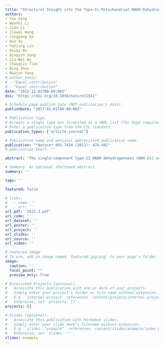 ```yaml
---
title: "Structural Insight into the Type-Ii Mitochondrial NADH Dehydrogenases"
authors:
- Yue Feng
- Wenfei Li
- Jian Li
- Jiawei Wang
- Jingpeng Ge
- Duo Xu
- Yanjing Liu
- Kaiqi Wu
- Qingyin Zeng
- Jia-Wei Wu
- Changlin Tian
- Bing Zhou
- Maojun Yang
# author_notes:
# - "Equal contribution"
# - "Equal contribution"
date: "2012-12-01T00:00:00Z"
doi: "https://doi.org/10.1038/nature11541" 

# Schedule page publish date (NOT publication's date).
publishDate: "2017-01-01T00:00:00Z"

# Publication type.
# Accepts a single type but formatted as a YAML list (for Hugo requirements).
# Enter a publication type from the CSL standard.
publication_types: ["article-journal"]

# Publication name and optional abbreviated publication name.
publication: "*Nature* 491.7424 (2012): 478-482"
# publication_short: ""

abstract: 'The single-component type-II NADH dehydrogenases (NDH-2s) serve as alternatives to the multisubunit respiratory complex I (type-I NADH dehydrogenase (NDH-1), also called NADH:ubiquinone oxidoreductase; EC 1.6.5.3) in catalysing electron transfer from NADH to ubiquinone in the mitochondrial respiratory chain1. The yeast NDH-2 (Ndi1) oxidizes NADH on the matrix side and reduces ubiquinone to maintain mitochondrial NADH/NAD+ homeostasis. Ndi1 is a potential therapeutic agent for human diseases caused by complex I defects2,3,4,5,6,7,8,9, particularly Parkinson’s disease, because its expression restores the mitochondrial activity in animals with complex I deficiency. NDH-2s in pathogenic microorganisms are viable targets for new antibiotics10,11. Here we solve the crystal structures of Ndi1 in its substrate-free, NADH-, ubiquinone- and NADH–ubiquinone-bound states, to help understand the catalytic mechanism of NDH-2s. We find that Ndi1 homodimerization through its carboxy-terminal domain is critical for its catalytic activity and membrane targeting. The structures reveal two ubiquinone-binding sites (UQI and UQII) in Ndi1. NADH and UQI can bind to Ndi1 simultaneously to form a substrate–protein complex. We propose that UQI interacts with FAD to act as an intermediate for electron transfer, and that NADH transfers electrons through this FAD–UQI complex to UQII. Together our data reveal the regulatory and catalytic mechanisms of Ndi1 and may facilitate the development or targeting of NDH-2s for potential therapeutic applications.'

# Summary. An optional shortened abstract.
summary: ''

tags: ''

featured: false

# links:
#   - name: ''
#     url: ''
url_pdf: '2012.3.pdf'
url_code: ''
url_dataset: ''
url_poster: ''
url_project: ''
url_slides: ''
url_source: ''
url_video: ''

# Featured image
# To use, add an image named `featured.jpg/png` to your page's folder. 
image:
  caption: ''
  focal_point: ""
  preview_only: True

# Associated Projects (optional).
#   Associate this publication with one or more of your projects.
#   Simply enter your project's folder or file name without extension.
#   E.g. `internal-project` references `content/project/internal-project/index.md`.
#   Otherwise, set `projects: []`.
projects: []

# Slides (optional).
#   Associate this publication with Markdown slides.
#   Simply enter your slide deck's filename without extension.
#   E.g. `slides: "example"` references `content/slides/example/index.md`.
#   Otherwise, set `slides: ""`.
slides: example
---
```




